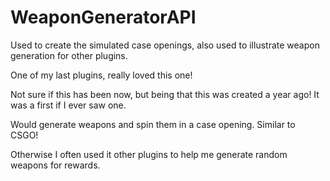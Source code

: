 # WeaponGeneratorAPI
Used to create the simulated case openings, also used to illustrate weapon generation for other plugins.

One of my last plugins, really loved this one!

Not sure if this has been now, but being that this was created a year ago! It was a first if I ever saw one. 

Would generate weapons and spin them in a case opening. Similar to CSGO! 

Otherwise I often used it other plugins to help me generate random weapons for rewards. 
